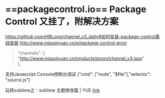 
# ==packagecontrol.io== Package Control 又挂了，附解决方案
https://github.com/HBLong/channel_v3_daily#如何安装-package-control离线安装
http://www.miaoqiyuan.cn/p/package-control-error

> "channels": [
    "http://www.miaoqiyuan.cn/products/proxy/channel_v3.json"  
],

支持Javascript Console控制台调试
 {"cmd": ["node", "$file"],"selector": "source.js"}

玩转sublime之：sublime 主题修改篇 | YUE [link](https://halfmoonvic.github.io/2019/01/07/%E7%8E%A9%E8%BD%ACsublime%E4%B9%8B%EF%BC%9Asublime%E4%B8%BB%E9%A2%98%E7%AF%87/)

<!--stackedit_data:
eyJoaXN0b3J5IjpbLTgxNjQ2MTQyNiwtNTQzNzQ3MjMyLC05Mz
Y2NzY2NjAsMjE0MjA1NzU0MV19
-->